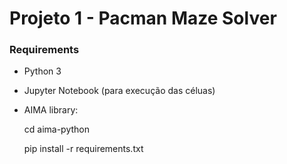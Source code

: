 # Projeto 1 - Pacman Maze Solver

### Requirements

- Python 3
- Jupyter Notebook (para execução das céluas)
- AIMA library:

    cd aima-python
    
    pip install -r requirements.txt
    